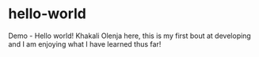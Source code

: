 # hello-world
Demo - Hello world!
Khakali Olenja here, this is my first bout at developing and I am enjoying what I have learned thus far! 
